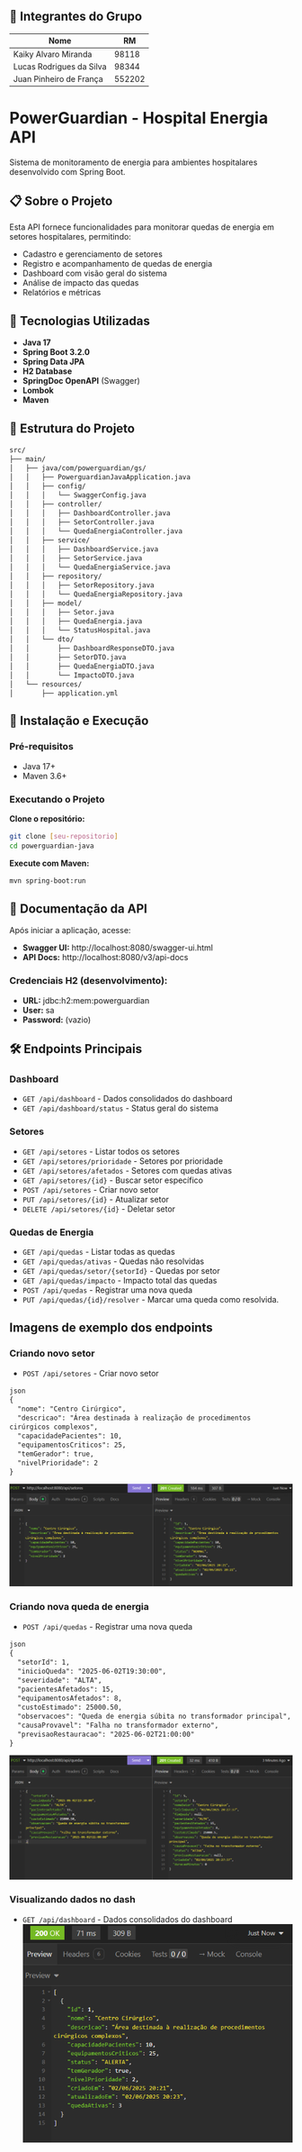 ## 👥 Integrantes do Grupo

| Nome                     | RM     |
| ------------------------ | ------ |
| Kaiky Alvaro Miranda     | 98118  |
| Lucas Rodrigues da Silva | 98344  |
| Juan Pinheiro de França  | 552202 |


# PowerGuardian - Hospital Energia API

Sistema de monitoramento de energia para ambientes hospitalares desenvolvido com Spring Boot.

## 📋 Sobre o Projeto

Esta API fornece funcionalidades para monitorar quedas de energia em setores hospitalares, permitindo:
- Cadastro e gerenciamento de setores
- Registro e acompanhamento de quedas de energia
- Dashboard com visão geral do sistema
- Análise de impacto das quedas
- Relatórios e métricas

## 🚀 Tecnologias Utilizadas

- **Java 17**
- **Spring Boot 3.2.0**
- **Spring Data JPA**
- **H2 Database**
- **SpringDoc OpenAPI** (Swagger)
- **Lombok**
- **Maven**

## 📁 Estrutura do Projeto

```
src/
├── main/
│   ├── java/com/powerguardian/gs/
│   │   ├── PowerguardianJavaApplication.java
│   │   ├── config/
│   │   │   └── SwaggerConfig.java
│   │   ├── controller/
│   │   │   ├── DashboardController.java
│   │   │   ├── SetorController.java
│   │   │   └── QuedaEnergiaController.java
│   │   ├── service/
│   │   │   ├── DashboardService.java
│   │   │   ├── SetorService.java
│   │   │   └── QuedaEnergiaService.java
│   │   ├── repository/
│   │   │   ├── SetorRepository.java
│   │   │   └── QuedaEnergiaRepository.java
│   │   ├── model/
│   │   │   ├── Setor.java
│   │   │   ├── QuedaEnergia.java
│   │   │   └── StatusHospital.java
│   │   └── dto/
│   │       ├── DashboardResponseDTO.java
│   │       ├── SetorDTO.java
│   │       ├── QuedaEnergiaDTO.java
│   │       └── ImpactoDTO.java
│   └── resources/
│       ├── application.yml
```

## 🔧 Instalação e Execução

### Pré-requisitos
- Java 17+
- Maven 3.6+

### Executando o Projeto

**Clone o repositório:**
```bash
git clone [seu-repositorio]
cd powerguardian-java
```

**Execute com Maven:**
```bash
mvn spring-boot:run
```


## 📖 Documentação da API

Após iniciar a aplicação, acesse:

- **Swagger UI:** http://localhost:8080/swagger-ui.html
- **API Docs:** http://localhost:8080/v3/api-docs

### Credenciais H2 (desenvolvimento):
- **URL:** jdbc:h2:mem:powerguardian
- **User:** sa
- **Password:** (vazio)

## 🛠 Endpoints Principais

### Dashboard
- `GET /api/dashboard` - Dados consolidados do dashboard
- `GET /api/dashboard/status` - Status geral do sistema

### Setores
- `GET /api/setores` - Listar todos os setores
- `GET /api/setores/prioridade` - Setores por prioridade
- `GET /api/setores/afetados` - Setores com quedas ativas
- `GET /api/setores/{id}` - Buscar setor específico
- `POST /api/setores` - Criar novo setor
- `PUT /api/setores/{id}` - Atualizar setor
- `DELETE /api/setores/{id}` - Deletar setor

### Quedas de Energia
- `GET /api/quedas` - Listar todas as quedas
- `GET /api/quedas/ativas` - Quedas não resolvidas
- `GET /api/quedas/setor/{setorId}` - Quedas por setor
- `GET /api/quedas/impacto` - Impacto total das quedas
- `POST /api/quedas` - Registrar uma nova queda
- `PUT /api/quedas/{id}/resolver` - Marcar uma queda como resolvida.

## Imagens de exemplo dos endpoints

### Criando novo setor
- `POST /api/setores` - Criar novo setor

```
json
{
  "nome": "Centro Cirúrgico",
  "descricao": "Área destinada à realização de procedimentos cirúrgicos complexos",
  "capacidadePacientes": 10,
  "equipamentosCriticos": 25,
  "temGerador": true,
  "nivelPrioridade": 2
}
```
![json do setor](image.png)

### Criando nova queda de energia
- `POST /api/quedas` - Registrar uma nova queda 
```
json
{
  "setorId": 1,
  "inicioQueda": "2025-06-02T19:30:00",
  "severidade": "ALTA",
  "pacientesAfetados": 15,
  "equipamentosAfetados": 8,
  "custoEstimado": 25000.50,
  "observacoes": "Queda de energia súbita no transformador principal",
  "causaProvavel": "Falha no transformador externo",
  "previsaoRestauracao": "2025-06-02T21:00:00"
}
```
![json de quedas](image-1.png)

### Visualizando dados no dash
- `GET /api/dashboard` - Dados consolidados do dashboard
![listar setores](image-2.png)